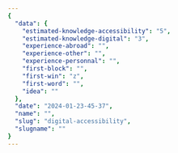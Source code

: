 ```yaml
---
{
  "data": {
    "estimated-knowledge-accessibility": "5",
    "estimated-knowledge-digital": "3",
    "experience-abroad": "",
    "experience-other": "",
    "experience-personnal": "",
    "first-block": "",
    "first-win": "z",
    "first-word": "",
    "idea": ""
  },
  "date": "2024-01-23-45-37",
  "name": "",
  "slug": "digital-accessibility",
  "slugname": ""
}
---
```

